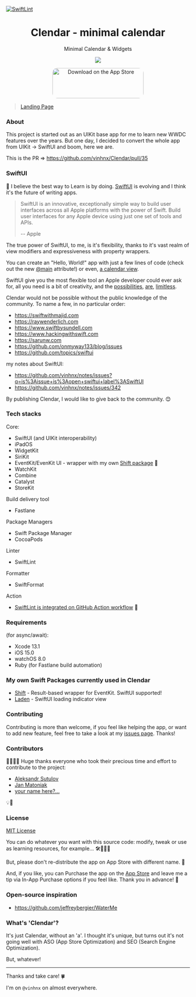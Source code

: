 [![SwiftLint](https://github.com/vinhnx/Clendar/actions/workflows/swiftlint.yml/badge.svg)](https://github.com/vinhnx/Clendar/actions/workflows/swiftlint.yml)

<h1 align="center">
Clendar - minimal calendar
</h1>
<p align="center">Minimal Calendar & Widgets</p>

<p align="center"><img src="https://is3-ssl.mzstatic.com/image/thumb/Purple124/v4/0f/4d/31/0f4d3185-cf37-c985-4631-a5b14b72dba0/AppIcon-0-1x_U007emarketing-0-10-0-85-220.png/230x0w.webp"></p>

<p align="center"><a href="https://apps.apple.com/us/app/clendar-a-calendar-app/id1548102041?itsct=apps_box&amp;itscg=30200" style="display: inline-block; overflow: hidden; border-top-left-radius: 13px; border-top-right-radius: 13px; border-bottom-right-radius: 13px; border-bottom-left-radius: 13px; width: 250px; height: 83px;"><img src="https://tools.applemediaservices.com/api/badges/download-on-the-app-store/white/en-US?size=250x83&amp;releaseDate=1600214400&h=b81fd00fac3280be6ec30d3d3a1461f0" alt="Download on the App Store" style="border-top-left-radius: 13px; border-top-right-radius: 13px; border-bottom-right-radius: 13px; border-bottom-left-radius: 13px; width: 250px; height: 83px;"></a></p>

> [Landing Page](https://clendar.info)

### About

This project is started out as an UIKit base app for me to learn new WWDC features over the years. But one day, I decided to convert the whole app from UIKit -> SwiftUI and boom, here we are.

This is the PR => https://github.com/vinhnx/Clendar/pull/35

### SwiftUI

📖 I believe the best way to Learn is by doing. [SwiftUI](https://developer.apple.com/xcode/swiftui/) is evolving and I think it's the future of writing apps.

> SwiftUI is an innovative, exceptionally simple way to build user interfaces across all Apple platforms with the power of Swift. Build user interfaces for any Apple device using just one set of tools and APIs.
>
> -- Apple

The true power of SwiftUI, to me, is it's flexibility, thanks to it's vast realm of view modifiers and expressiveness with property wrappers.

You can create an "Hello, World!" app with just a few lines of code (check out the new [@main](<https://developer.apple.com/documentation/swiftui/app/main()>) attribute!) or even, [a calendar view](https://gist.github.com/mecid/f8859ea4bdbd02cf5d440d58e936faec).

SwiftUI give you the most flexible tool an Apple developer could ever ask for, all you need is a bit of creativity, and the [possibilities](https://github.com/Juanpe/About-SwiftUI), [are](https://github.com/chinsyo/awesome-swiftui), [limitless](https://github.com/onmyway133/awesome-swiftui).

Clendar would not be possible without the public knowledge of the community. To name a few, in no particular order:

-   https://swiftwithmajid.com
-   https://raywenderlich.com
-   https://www.swiftbysundell.com
-   https://www.hackingwithswift.com
-   https://sarunw.com
-   https://github.com/onmyway133/blog/issues
-   https://github.com/topics/swiftui

my notes about SwiftUI:

-   https://github.com/vinhnx/notes/issues?q=is%3Aissue+is%3Aopen+swiftui+label%3ASwiftUI
-   https://github.com/vinhnx/notes/issues/342

By publishing Clendar, I would like to give back to the community. 😊

### Tech stacks

Core:

-   SwiftUI (and UIKit interoperability)
-   iPadOS
-   WidgetKit
-   SiriKit
-   EventKit/EvenKit UI - wrapper with my own [Shift package](https://github.com/vinhnx/Shift) 📆
-   WatchKit
-   Combine
-   Catalyst
-   StoreKit

Build delivery tool

-   Fastlane

Package Managers

-   Swift Package Manager
-   CocoaPods

Linter

-   SwiftLint

Formatter

-   SwiftFormat

Action

-   [SwiftLint is integrated on GitHub Action workflow](https://github.com/vinhnx/Clendar/actions?query=workflow%3ASwiftLint) 🚀

### Requirements

 (for async/await):
-   Xcode 13.1
-   iOS 15.0
-   watchOS 8.0
-   Ruby (for Fastlane build automation)

### My own Swift Packages currently used in Clendar

+ [Shift](https://github.com/vinhnx/Shift) - Result-based wrapper for EventKit. SwiftUI supported!
+ [Laden](https://github.com/vinhnx/Laden) - SwiftUI loading indicator view

### Contributing

Contributing is more than welcome, if you feel like helping the app, or want to add new feature, feel free to take a look at my [issues page](https://github.com/vinhnx/Clendar/issues). Thanks!

### Contributors

🙏🏻🤯🎉
Huge thanks everyone who took their precious time and effort to contribute to the project:
+ [Aleksandr Sutulov](https://github.com/AlexanderSutul)
+ [Jan Matoniak](https://github.com/kapucnov2321)
+ [your name here?...](https://github.com/vinhnx/Clendar/issues)

💡🧡

### License

[MIT License](https://github.com/vinhnx/Clendar/blob/main/LICENSE)

You can do whatever you want with this source code: modify, tweak or use as learning resources, for example... 🛠👨🏻‍💻

But, please don't re-distribute the app on App Store with different name. 🥺

And, if you like, you can Purchase the app on the [App Store](https://apps.apple.com/us/app/clendar-a-calendar-app/id1548102041?itsct=apps_box&itscg=30200) and leave me a tip via In-App Purchase options if you feel like. Thank you in advance! 📲

### Open-source inspiration
+ https://github.com/jeffreybergier/WaterMe

### What's 'Clendar'?

It's just Calendar, without an 'a'. I thought it's unique, but turns out it's not going well with ASO (App Store Optimization) and SEO (Search Engine Optimization). 

But, whatever!

---

Thanks and take care! 🍀

I'm on `@vinhnx` on almost everywhere.
